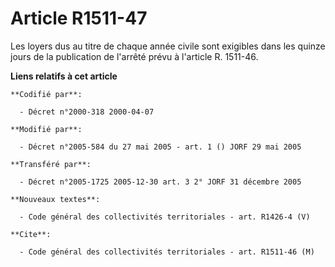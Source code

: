 # Article R1511-47

Les loyers dus au titre de chaque année civile sont exigibles dans les quinze jours de la publication de l'arrêté prévu à
l'article R. 1511-46.

**Liens relatifs à cet article**

	**Codifié par**:

	  - Décret n°2000-318 2000-04-07

	**Modifié par**:

	  - Décret n°2005-584 du 27 mai 2005 - art. 1 () JORF 29 mai 2005

	**Transféré par**:

	  - Décret n°2005-1725 2005-12-30 art. 3 2° JORF 31 décembre 2005

	**Nouveaux textes**:

	  - Code général des collectivités territoriales - art. R1426-4 (V)

	**Cite**:

	  - Code général des collectivités territoriales - art. R1511-46 (M)
